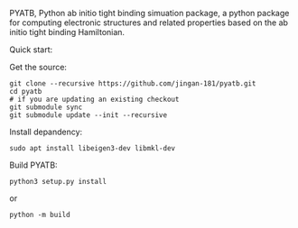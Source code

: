 PYATB, Python ab initio tight binding simuation package, a python package for computing electronic structures and related properties based on the ab initio tight binding Hamiltonian.

Quick start:

Get the source:
```
git clone --recursive https://github.com/jingan-181/pyatb.git
cd pyatb
# if you are updating an existing checkout
git submodule sync
git submodule update --init --recursive
```
Install depandency:
```
sudo apt install libeigen3-dev libmkl-dev
```
Build PYATB:
```
python3 setup.py install
```
or
```
python -m build
```
